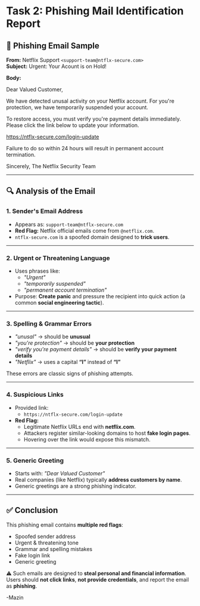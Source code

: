 # Task 2: Phishing Mail Identification Report  

## 📧 Phishing Email Sample  

**From:** NetfIix Support `<support-team@ntflx-secure.com>`  
**Subject:** Urgent: Your Acount is on Hold!  

**Body:**  

Dear Valued Customer,

We have detected unusal activity on your NetfIix account. For you're protection, we have temporarily suspended your account.

To restore access, you must verify you're payment details immediately. Please click the link below to update your information.

https://ntflx-secure.com/login-update

Failure to do so within 24 hours will result in permanent account termination.

Sincerely,
The NetfIix Security Team

---

## 🔍 Analysis of the Email  

### 1. Sender's Email Address  
- Appears as: `support-team@ntflx-secure.com`  
- **Red Flag:** Netflix official emails come from `@netflix.com`.  
- `ntflx-secure.com` is a spoofed domain designed to **trick users**.  

---

### 2. Urgent or Threatening Language  
- Uses phrases like:  
  - *"Urgent"*  
  - *"temporarily suspended"*  
  - *"permanent account termination"*  
- Purpose: **Create panic** and pressure the recipient into quick action (a common **social engineering tactic**).  

---

### 3. Spelling & Grammar Errors  
- *"unusal"* → should be **unusual**  
- *"you're protection"* → should be **your protection**  
- *"verify you're payment details"* → should be **verify your payment details**  
- *"NetfIix"* → uses a capital **“I”** instead of **“l”**  

These errors are classic signs of phishing attempts.  

---

### 4. Suspicious Links  
- Provided link:  
  - `https://ntflx-secure.com/login-update`  
- **Red Flag:**  
  - Legitimate Netflix URLs end with **netflix.com**.  
  - Attackers register similar-looking domains to host **fake login pages**.  
  - Hovering over the link would expose this mismatch.  

---

### 5. Generic Greeting  
- Starts with: *"Dear Valued Customer"*  
- Real companies (like Netflix) typically **address customers by name**.  
- Generic greetings are a strong phishing indicator.  

---

## ✅ Conclusion  
This phishing email contains **multiple red flags**:  
- Spoofed sender address  
- Urgent & threatening tone  
- Grammar and spelling mistakes  
- Fake login link  
- Generic greeting  

⚠️ Such emails are designed to **steal personal and financial information**. Users should **not click links**, **not provide credentials**, and report the email as **phishing**.  

-Mazin
